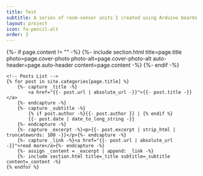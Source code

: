 ```yaml
---
title: Test
subtitle: A series of room-sensor units I created using Arduino boards
layout: project
icon: fa-pencil-alt
order: 3
---
```


{%- if page.content != "" -%}
		{%- include section.html title=page.title photo=page.cover-photo photo-alt=page.cover-photo-alt auto-header=page.auto-header content=page.content -%}
	{%- endif -%}
	
	<!-- Posts List -->
	{% for post in site.categories[page.title] %}
		{%- capture _title -%}
			<a href="{{- post.url | absolute_url -}}">{{- post.title -}}</a>
		{%- endcapture -%}
		{%- capture _subtitle -%}
			{% if post.author -%}{{- post.author }} | {% endif %}
			{{- post.date | date_to_long_string -}}
		{%- endcapture -%}
		{%- capture _excerpt -%}<p>{{- post.excerpt | strip_html | truncatewords: 100 -}}</p>{%- endcapture -%}
		{%- capture _link -%}<a href="{{- post.url | absolute_url -}}">read more</a>{%- endcapture -%}
		{%- assign _content = _excerpt | append: _link -%}
		{%- include section.html title=_title subtitle=_subtitle content=_content -%}
	{% endfor %}